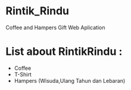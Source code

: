 # Rintik_Rindu
Coffee and Hampers Gift Web Aplication

# List about RintikRindu :
- Coffee
- T-Shirt
- Hampers (Wisuda,Ulang Tahun dan Lebaran)
